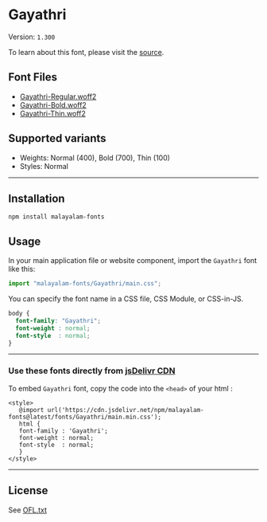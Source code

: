 # Gayathri

Version: `1.300`

To learn about this font, please visit the [source](https://gitlab.com/smc/fonts/Gayathri).

## Font Files

* [Gayathri-Regular.woff2](Gayathri-Regular.woff2)
* [Gayathri-Bold.woff2](Gayathri-Bold.woff2)
* [Gayathri-Thin.woff2](Gayathri-Thin.woff2)

## Supported variants

* Weights: Normal (400), Bold (700), Thin (100)
* Styles: Normal

---

## Installation

```shell
npm install malayalam-fonts
```
## Usage

In your main application file or website component, import the `Gayathri` font like this:

```javascript
import "malayalam-fonts/Gayathri/main.css";
```
You can specify the font name in a CSS file, CSS Module, or CSS-in-JS.

```css
body {
  font-family: "Gayathri";
  font-weight : normal;
  font-style  : normal;
}
```
---

### Use these fonts directly from [jsDelivr CDN](https://www.jsdelivr.com/package/npm/malayalam-fonts)

To embed `Gayathri` font, copy the code into the `<head>` of your html :

````
<style>
   @import url('https://cdn.jsdelivr.net/npm/malayalam-fonts@latest/fonts/Gayathri/main.min.css');
   html {
   font-family : 'Gayathri';
   font-weight : normal;
   font-style  : normal;
   }
</style>
````
---
## License

See [OFL.txt](OFL.txt)